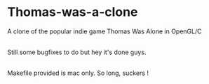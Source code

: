 # Thomas-was-a-clone
A clone of the popular indie game Thomas Was Alone in OpenGL/C<br/><br/>

Still some bugfixes to do but hey it's done guys.<br/>

<br/>Makefile provided is mac only. So long, suckers !
